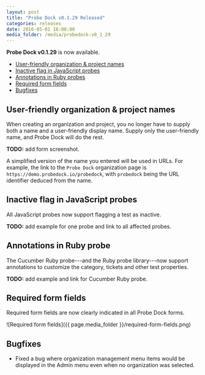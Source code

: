 ```yaml
---
layout: post
title: "Probe Dock v0.1.29 Released"
categories: releases
date: 2016-05-01 16:00:00
media_folder: /media/probedock-v0_1_29
---
```


**Probe Dock v0.1.29** is now available.

* [User-friendly organization & project names](#user-friendly-names)
* [Inactive flag in JavaScript probes](#inactive-flag-in-javascript-probes)
* [Annotations in Ruby probes](#annotations-in-ruby-probes)
* [Required form fields](#required-form-fields)
* [Bugfixes](#bugfixes)



<a name="user-friendly-names"></a>

## User-friendly organization & project names

When creating an organization and project, you no longer have to supply both a name and a user-friendly display name.
Supply only the user-friendly name, and Probe Dock will do the rest.

**TODO:** add form screenshot.

A simplified version of the name you entered will be used in URLs.
For example, the link to the `Probe Dock` organization page is `https://demo.probedock.io/probedock`, with `probedock` being the URL identifier deduced from the name.



<a name="Inactive flag in JavaScript probes"></a>

## Inactive flag in JavaScript probes

All JavaScript probes now support flagging a test as inactive.

**TODO:** add example for one probe and link to all affected probes.



<a name="annotations-in-cucumber-ruby-probe"></a>

## Annotations in Ruby probe

The Cucumber Ruby probe---and the Ruby probe library---now support annotations to customize the category, tickets and other test properties.

**TODO:** add example and link for Cucumber Ruby probe.



<a name="required-form-fields"></a>

## Required form fields

Required form fields are now clearly indicated in all Probe Dock forms.

![Required form fields]({{ page.media_folder }}/required-form-fields.png)



<a name="Bugfixes"></a>

## Bugfixes

* Fixed a bug where organization management menu items would be displayed in the Admin menu even when no organization was selected.
